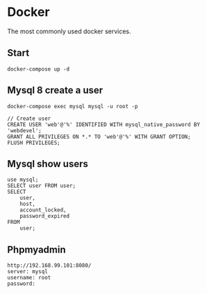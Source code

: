 # Docker

The most commonly used docker services.

## Start

    docker-compose up -d

## Mysql 8 create a user

    docker-compose exec mysql mysql -u root -p

    // Create user
    CREATE USER 'web'@'%' IDENTIFIED WITH mysql_native_password BY 'webdevel';
    GRANT ALL PRIVILEGES ON *.* TO 'web'@'%' WITH GRANT OPTION;
    FLUSH PRIVILEGES;

## Mysql show users

    use mysql;
    SELECT user FROM user;
    SELECT 
        user, 
        host, 
        account_locked, 
        password_expired
    FROM
        user;

## Phpmyadmin

    http://192.168.99.101:8080/
    server: mysql
    username: root
    password:  
